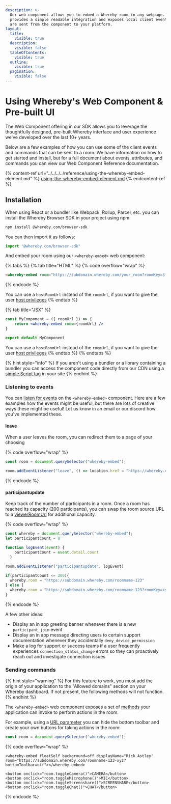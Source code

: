 ```yaml
---
description: >-
  Our web component allows you to embed a Whereby room in any webpage. It
  provides a simple readable integration and exposes local client events that
  are sent from the component to your platform.
layout:
  title:
    visible: true
  description:
    visible: false
  tableOfContents:
    visible: true
  outline:
    visible: true
  pagination:
    visible: false
---
```


# Using Whereby's Web Component & Pre-built UI

The Web Component offering in our SDK allows you to leverage the thoughtfully designed, pre-built Whereby interface and user experience we've developed over the last 10+ years.

Below are a few examples of how you can use some of the client events and commands that can be sent to a room. We have information on how to get started and install, but for a full document about events, attributes, and commands you can view our Web Component Reference documentation.

{% content-ref url="../../../../reference/using-the-whereby-embed-element.md" %}
[using-the-whereby-embed-element.md](../../../../reference/using-the-whereby-embed-element.md)
{% endcontent-ref %}

## Installation

When using React or a bundler like Webpack, Rollup, Parcel, etc. you can install the Whereby Browser SDK in your project using npm:

```bash
npm install @whereby.com/browser-sdk
```

You can then import it as follows:

```javascript
import "@whereby.com/browser-sdk"
```

And embed your room using our `<whereby-embed>` web component:

{% tabs %}
{% tab title="HTML" %}
{% code overflow="wrap" %}
```html
<whereby-embed room="https://subdomain.whereby.com/your_room?roomKey=3fe345a"></whereby-embed>
```
{% endcode %}

You can use a `hostRoomUrl` instead of the `roomUrl`, if you want to give the user [host privileges](../../../user-roles-and-privileges.md#hosts)
{% endtab %}

{% tab title="JSX" %}
```jsx
const MyComponent = ({ roomUrl }) => {
    return <whereby-embed room={roomUrl} />
}

export default MyComponent
```

You can use a `hostRoomUrl` instead of the `roomUrl`, if you want to give the user [host privileges](../../../user-roles-and-privileges.md#hosts)
{% endtab %}
{% endtabs %}

{% hint style="info" %}
If you aren't using a bundler or a library containing a bundler you can access the component code directly from our CDN using a [simple Script tag](script-tags.md) in your site
{% endhint %}

### Listening to events

You can [listen for events](../../../../reference/using-the-whereby-embed-element.md#listening-to-events) on the `<whereby-embed>` component. Here are a few examples how the events might be useful, but there are lots of creative ways these might be useful! Let us know in an email or our discord how you've implemented these.

#### leave

When a user leaves the room, you can redirect them to a page of your choosing

{% code overflow="wrap" %}
```javascript
const room = document.querySelector("whereby-embed");

room.addEventListener("leave", () => location.href = "https://whereby.com")
```
{% endcode %}

#### participantupdate

Keep track of the number of participants in a room. Once a room has reached its capacity (200 participants), you can swap the room source URL to a [viewerRoomUrl](../../../user-roles-and-privileges.md#viewers) for additional capacity.

{% code overflow="wrap" %}
```javascript
const whereby = document.querySelector("whereby-embed");
let participantCount = 0

function logEvent(event) {
    participantCount = event.detail.count
  }
  
room.addEventListener("participantupdate", logEvent)

if(participantCount <= 200){
  whereby.room = "https://subdomain.whereby.com/roomname-123"
} else {
  whereby.room = "https://subdomain.whereby.com/roomname-123?roomKey=xyz..."
}
```
{% endcode %}

A few other ideas:

* Display an in app greeting banner whenever there is a new `participant_join` event
* Display an in app message directing users to certain support documentation whenever they accidentally `deny_device_permission`
* Make a log for support or success teams if a user frequently experiences `connection_status_change` errors so they can proactively reach out and investigate connection issues

### Sending commands

{% hint style="warning" %}
For this feature to work, you must add the origin of your application to the "Allowed domains" section on your Whereby dashboard. If not present, the following methods will not function.
{% endhint %}

The `<whereby-embed>` web component exposes a set of [methods](../../../../reference/using-the-whereby-embed-element.md#sending-commands) your application can invoke to perform actions in the room.

For example, using a [URL parameter](../../../customizing-rooms/using-url-parameters.md#bottomtoolbar-less-than-on-or-off-greater-than) you can hide the bottom toolbar and create your own buttons for taking actions in the room:

```javascript
const room = document.querySelector("whereby-embed");
```

{% code overflow="wrap" %}
```markup
<whereby-embed floatSelf background=off displayName="Rick Astley" room="https://subdomain.whereby.com/roomname-123-xyz?bottomToolbar=off"></whereby-embed>

<button onclick="room.toggleCamera()">CAMERA</button>
<button onclick="room.toggleMicrophone()">MIC</button>   
<button onclick="room.toggleScreenshare()">SCREENSHARE</button>
<button onclick="room.toggleChat()">CHAT</button>
```
{% endcode %}
